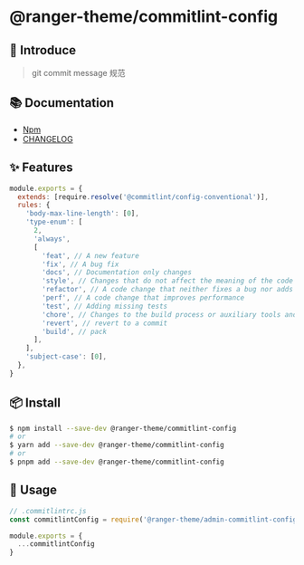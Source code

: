 # @ranger-theme/commitlint-config

## 🎉 Introduce

> git commit message 规范

## 📚 Documentation

- [Npm](https://www.npmjs.com/package/@ranger-theme/commitlint-config)
- [CHANGELOG](CHANGELOG.md)

## ✨ Features

```js
module.exports = {
  extends: [require.resolve('@commitlint/config-conventional')],
  rules: {
    'body-max-line-length': [0],
    'type-enum': [
      2,
      'always',
      [
        'feat', // A new feature
        'fix', // A bug fix
        'docs', // Documentation only changes
        'style', // Changes that do not affect the meaning of the code (white-space, formatting, missing semi-colons, etc)
        'refactor', // A code change that neither fixes a bug nor adds a feature
        'perf', // A code change that improves performance
        'test', // Adding missing tests
        'chore', // Changes to the build process or auxiliary tools and libraries such as documentation generation
        'revert', // revert to a commit
        'build', // pack
      ],
    ],
    'subject-case': [0],
  },
}
```

## 📦 Install

```bash
$ npm install --save-dev @ranger-theme/commitlint-config
# or
$ yarn add --save-dev @ranger-theme/commitlint-config
# or
$ pnpm add --save-dev @ranger-theme/commitlint-config
```

## 🔨 Usage

```js
// .commitlintrc.js
const commitlintConfig = require('@ranger-theme/admin-commitlint-config')

module.exports = {
  ...commitlintConfig
}
```
